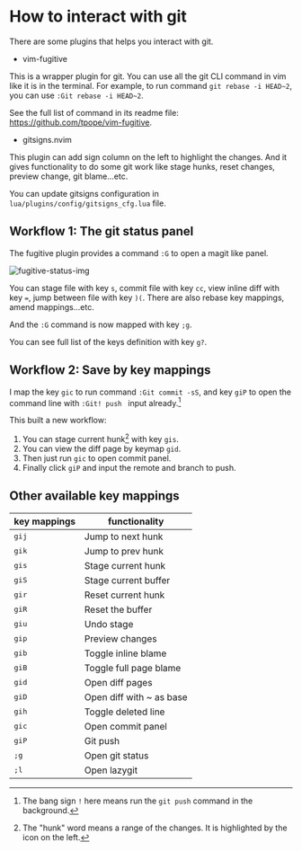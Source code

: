 # How to interact with git

There are some plugins that helps you interact with git.

- vim-fugitive

This is a wrapper plugin for git.
You can use all the git CLI command in vim like it is in the terminal.
For example, to run command `git rebase -i HEAD~2`,
you can use `:Git rebase -i HEAD~2`.

See the full list of command in its readme file:
<https://github.com/tpope/vim-fugitive>.

- gitsigns.nvim

This plugin can add sign column on the left to highlight the changes.
And it gives functionality to do some git work like stage hunks, reset changes,
preview change, git blame...etc.

You can update gitsigns configuration in `lua/plugins/config/gitsigns_cfg.lua` file.

## Workflow 1: The git status panel

The fugitive plugin provides a command `:G` to open a magit like panel.

![fugitive-status-img](https://raw.githubusercontent.com/Avimitin/nvim/master/docs/images/fugitive.png)

You can stage file with key `s`, commit file with key `cc`, view inline
diff with key `=`, jump between file with key `)(`. There are also rebase
key mappings, amend mappings...etc.

And the `:G` command is now mapped with key `;g`.

You can see full list of the keys definition with key `g?`.

## Workflow 2: Save by key mappings

I map the key `gic` to run command `:Git commit -sS`, and key `giP` to
open the command line with `:Git! push ` input already.[^1]

This built a new workflow: 

1. You can stage current hunk[^2] with key `gis`.
2. You can view the diff page by keymap `gid`.
3. Then just run `gic` to open commit panel.
4. Finally click `giP` and input the remote and branch to push.

[^1]: The bang sign `!` here means run the `git push` command in the
background.

[^2]: The "hunk" word means a range of the changes. It is highlighted by
the icon on the left.

## Other available key mappings

| key mappings   | functionality            |
|----------------|--------------------------|
| <kbd>gij</kbd> | Jump to next hunk        |
| <kbd>gik</kbd> | Jump to prev hunk        |
| <kbd>gis</kbd> | Stage current hunk       |
| <kbd>giS</kbd> | Stage current buffer     |
| <kbd>gir</kbd> | Reset current hunk       |
| <kbd>giR</kbd> | Reset the buffer         |
| <kbd>giu</kbd> | Undo stage               |
| <kbd>gip</kbd> | Preview changes          |
| <kbd>gib</kbd> | Toggle inline blame      |
| <kbd>giB</kbd> | Toggle full page blame   |
| <kbd>gid</kbd> | Open diff pages          |
| <kbd>giD</kbd> | Open diff with ~ as base |
| <kbd>gih</kbd> | Toggle deleted line      |
| <kbd>gic</kbd> | Open commit panel        |
| <kbd>giP</kbd> | Git push                 |
| <kbd>;g</kbd>  | Open git status          |
| <kbd>;l</kbd>  | Open lazygit             |

